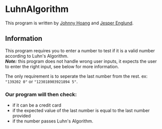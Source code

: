 # LuhnAlgorithm

This program is written by [Johnny Hoang](https://github.com/flaakan) and [Jesper Englund]().

## Information

This program requires you to enter a number to test if it is a valid number according to Luhn's Algorithm.  
**_Note:_** this program does not handle wrong user inputs, it expects the user to enter the right input, see below for more information.

The only requirement is to seperate the last number from the rest. ex: `"139202 0"` or `"123018903921894 5"`.  

 ### Our program will then check:
* if it can be a credit card 
* if the expected value of the last number is equal to the last number provided
* if the number passes Luhn's Algorithm.
